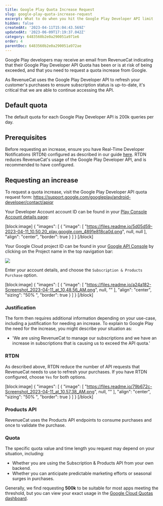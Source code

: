 ```yaml
---
title: Google Play Quota Increase Request
slug: google-play-quota-increase-request
excerpt: What to do when you hit the Google Play Developer API limit
hidden: false
createdAt: '2023-04-11T15:04:43.569Z'
updatedAt: '2023-06-09T17:19:37.042Z'
category: 6483560b2e0a290051a971e6
order: 4
parentDoc: 6483560b2e0a290051a972ae
---
```

Google Play developers may receive an email from RevenueCat indicating that their Google Play Developer API Quota has been or is at risk of being exceeded, and that you need to request a quota increase from Google.

As RevenueCat uses the Google Play Developer API to refresh your customer's purchases to ensure subscription status is up-to-date, it's critical that we are able to continue accessing the API.

## Default quota

The default quota for each Google Play Developer API is 200k queries per day.

## Prerequisites

Before requesting an increase, ensure you have Real-Time Developer Notifications (RTDN) configured as described in our guide [here](doc:google-server-notifications). RTDN reduces RevenueCat's usage of the Google Play Developer API, and is recommended to have configured.

## Requesting an increase

To request a quota increase, visit the Google Play Developer API quota request form: <https://support.google.com/googleplay/android-developer/contact/apiqr> 

Your Developer Account account ID can be found in your [Play Console Account details page](https://play.google.com/console/developers/contact-details:):

[block:image]
{
  "images": [
    {
      "image": [
        "https://files.readme.io/5d05d59-2023-04-11_10.50.20_play.google.com_4891e818ca0d.png",
        null,
        null
      ],
      "align": "center",
      "border": true
    }
  ]
}
[/block]

Your Google Cloud project ID can be found in your [Google API Console](https://console.developers.google.com/) by clicking on the Project name in the top navigation bar:

![](https://files.readme.io/ebde1e5-2023-04-11_10.34.55_console.cloud.google.com_d098505dfb5c_copy.png)

Enter your account details, and choose the `Subscription & Products Purchase` option.

[block:image]
{
  "images": [
    {
      "image": [
        "https://files.readme.io/a24a182-Screenshot_2023-04-11_at_10.48.56_AM.png",
        null,
        ""
      ],
      "align": "center",
      "sizing": "50% ",
      "border": true
    }
  ]
}
[/block]



### Justification

The form then requires additional information depending on your use-case, including a justification for needing an increase. To explain to Google Play the need for the increase, you might describe your situation as:

- 'We are using RevenueCat to manage our subscriptions and we have an increase in subscriptions that is causing us to exceed the API quota.'

### RTDN

As described above, RTDN reduce the number of API requests that RevenueCat needs to use to refresh your purchases. If you have RTDN configured, choose `Yes`  for both options.

[block:image]
{
  "images": [
    {
      "image": [
        "https://files.readme.io/79b672c-Screenshot_2023-04-11_at_10.57.38_AM.png",
        null,
        ""
      ],
      "align": "center",
      "sizing": "50% ",
      "border": true
    }
  ]
}
[/block]



### Products API

RevenueCat uses the Products API endpoints to consume purchases and once to validate the purchase.

### Quota

The specific quota value and time length you request may depend on your situation, including:

- Whether you are using the Subscription & Products API from your own backend.
- Whether you can anticipate predictable marketing efforts or seasonal surges in purchases.

Generally, we find requesting **500k** to be suitable for most apps meeting the threshold, but you can view your exact usage in the [Google Cloud Quotas dashboard](https://cloud.google.com/docs/quota#viewing_all_quota_console).